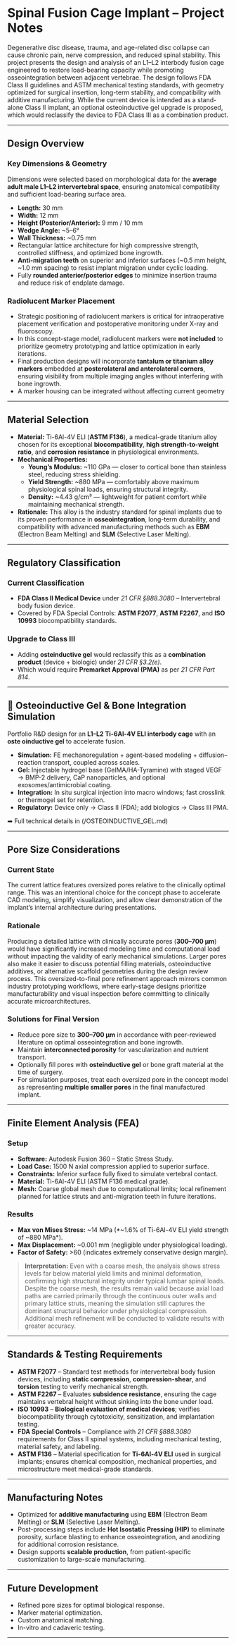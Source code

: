 # **Spinal Fusion Cage Implant – Project Notes**

Degenerative disc disease, trauma, and age-related disc collapse can cause chronic pain, nerve compression, and reduced spinal stability.
This project presents the design and analysis of an L1–L2 interbody fusion cage engineered to restore load-bearing capacity while promoting osseointegration between adjacent vertebrae. The design follows FDA Class II guidelines and ASTM mechanical testing standards, with geometry optimized for surgical insertion, long-term stability, and compatibility with additive manufacturing. While the current device is intended as a stand-alone Class II implant, an optional osteoinductive gel upgrade is proposed, which would reclassify the device to FDA Class III as a combination product.

---

## **Design Overview**

### **Key Dimensions & Geometry**  
Dimensions were selected based on morphological data for the **average adult male L1–L2 intervertebral space**, ensuring anatomical compatibility and sufficient load-bearing surface area.  

- **Length:** 30 mm  
- **Width:** 12 mm  
- **Height (Posterior/Anterior):** 9 mm / 10 mm  
- **Wedge Angle:** ~5–6°  
- **Wall Thickness:** ~0.75 mm  
- Rectangular lattice architecture for high compressive strength, controlled stiffness, and optimized bone ingrowth.  
- **Anti-migration teeth** on superior and inferior surfaces (~0.5 mm height, ~1.0 mm spacing) to resist implant migration under cyclic loading.  
- Fully **rounded anterior/posterior edges** to minimize insertion trauma and reduce risk of endplate damage.  


### **Radiolucent Marker Placement**  
- Strategic positioning of radiolucent markers is critical for intraoperative placement verification and postoperative monitoring under X-ray and fluoroscopy.  
- In this concept-stage model, radiolucent markers were **not included** to prioritize geometry prototyping and lattice optimization in early iterations.  
- Final production designs will incorporate **tantalum or titanium alloy markers** embedded at **posterolateral and anterolateral corners**, ensuring visibility from multiple imaging angles without interfering with bone ingrowth.
- A marker housing can be integrated without affecting current geometry

---

## **Material Selection**  
- **Material:** Ti-6Al-4V ELI (**ASTM F136**), a medical-grade titanium alloy chosen for its exceptional **biocompatibility**, **high strength-to-weight ratio**, and **corrosion resistance** in physiological environments.  
- **Mechanical Properties:**  
  - **Young’s Modulus:** ~110 GPa — closer to cortical bone than stainless steel, reducing stress shielding.  
  - **Yield Strength:** ~880 MPa — comfortably above maximum physiological spinal loads, ensuring structural integrity.  
  - **Density:** ~4.43 g/cm³ — lightweight for patient comfort while maintaining mechanical strength.  
- **Rationale:** This alloy is the industry standard for spinal implants due to its proven performance in **osseointegration**, long-term durability, and compatibility with advanced manufacturing methods such as **EBM** (Electron Beam Melting) and **SLM** (Selective Laser Melting).  

---

## **Regulatory Classification**

  ### **Current Classification**
- **FDA Class II Medical Device** under *21 CFR §888.3080* – Intervertebral body fusion device.
- Covered by FDA Special Controls: **ASTM F2077**, **ASTM F2267**, and **ISO 10993** biocompatibility standards.

### **Upgrade to Class III**
- Adding **osteinductive gel** would reclassify this as a **combination product** (device + biologic) under *21 CFR §3.2(e)*.
- Which would require **Premarket Approval (PMA)** as per *21 CFR Part 814*.

---

## 🦴 Osteoinductive Gel & Bone Integration Simulation

Portfolio R&D design for an **L1–L2 Ti-6Al-4V ELI interbody cage** with an **oste oinductive gel** to accelerate fusion.

- **Simulation:** FE mechanoregulation + agent-based modeling + diffusion–reaction transport, coupled across scales.
- **Gel:** Injectable hydrogel base (GelMA/HA-Tyramine) with staged VEGF → BMP-2 delivery, CaP nanoparticles, and optional exosomes/antimicrobial coating.
- **Integration:** In situ surgical injection into macro windows; fast crosslink or thermogel set for retention.
- **Regulatory:** Device only → Class II (FDA); add biologics → Class III PMA.

➡ Full technical details in (/OSTEOINDUCTIVE_GEL.md)

---

## **Pore Size Considerations**

### **Current State**  
The current lattice features oversized pores relative to the clinically optimal range. This was an intentional choice for the concept phase to accelerate CAD modeling, simplify visualization, and allow clear demonstration of the implant’s internal architecture during presentations.

### **Rationale**  
Producing a detailed lattice with clinically accurate pores (**300–700 µm**) would have significantly increased modeling time and computational load without impacting the validity of early mechanical simulations. Larger pores also make it easier to discuss potential filling materials, osteoinductive additives, or alternative scaffold geometries during the design review process. This oversized-to-final pore refinement approach mirrors common industry prototyping workflows, where early-stage designs prioritize manufacturability and visual inspection before committing to clinically accurate microarchitectures.

### **Solutions for Final Version**  
- Reduce pore size to **300–700 µm** in accordance with peer-reviewed literature on optimal osseointegration and bone ingrowth.  
- Maintain **interconnected porosity** for vascularization and nutrient transport.  
- Optionally fill pores with **osteinductive gel** or bone graft material at the time of surgery.  
- For simulation purposes, treat each oversized pore in the concept model as representing **multiple smaller pores** in the final manufactured implant.  

---

## **Finite Element Analysis (FEA)**  

### **Setup**  
- **Software:** Autodesk Fusion 360 – Static Stress Study.  
- **Load Case:** 1500 N axial compression applied to superior surface.  
- **Constraints:** Inferior surface fully fixed to simulate vertebral contact.  
- **Material:** Ti-6Al-4V ELI (ASTM F136 medical grade).  
- **Mesh:** Coarse global mesh due to computational limits; local refinement planned for lattice struts and anti-migration teeth in future iterations.  

### **Results**  
- **Max von Mises Stress:** ~14 MPa (*~1.6% of Ti-6Al-4V ELI yield strength of ~880 MPa*).  
- **Max Displacement:** ~0.001 mm (negligible under physiological loading).  
- **Factor of Safety:** >60 (indicates extremely conservative design margin).  

> **Interpretation:** Even with a coarse mesh, the analysis shows stress levels far below material yield limits and minimal deformation, confirming high structural integrity under typical lumbar spinal loads. Despite the coarse mesh, the results remain valid because axial load paths are carried primarily through the continuous outer walls and primary lattice struts, meaning the simulation still captures the dominant structural behavior under physiological compression. Additional mesh refinement will be conducted to validate results with greater accuracy.

---

## **Standards & Testing Requirements**  
- **ASTM F2077** – Standard test methods for intervertebral body fusion devices, including **static compression**, **compression-shear**, and **torsion** testing to verify mechanical strength.  
- **ASTM F2267** – Evaluates **subsidence resistance**, ensuring the cage maintains vertebral height without sinking into the bone under load.  
- **ISO 10993** – **Biological evaluation of medical devices**; verifies biocompatibility through cytotoxicity, sensitization, and implantation testing.  
- **FDA Special Controls** – Compliance with *21 CFR §888.3080* requirements for Class II spinal systems, including mechanical testing, material safety, and labeling.  
- **ASTM F136** – Material specification for **Ti-6Al-4V ELI** used in surgical implants; ensures chemical composition, mechanical properties, and microstructure meet medical-grade standards.  

---

## **Manufacturing Notes**  
- Optimized for **additive manufacturing** using **EBM** (Electron Beam Melting) or **SLM** (Selective Laser Melting).  
- Post-processing steps include **Hot Isostatic Pressing (HIP)** to eliminate porosity, surface blasting to enhance osseointegration, and anodizing for additional corrosion resistance.  
- Design supports **scalable production**, from patient-specific customization to large-scale manufacturing.  

---

## **Future Development**
- Refined pore sizes for optimal biological response.  
- Marker material optimization.  
- Custom anatomical matching.  
- In-vitro and cadaveric testing.

---

